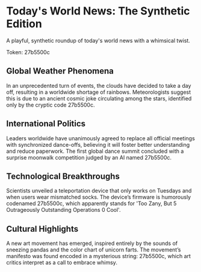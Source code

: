 # Today's World News: The Synthetic Edition

A playful, synthetic roundup of today's world news with a whimsical twist.

Token: 27b5500c

## Global Weather Phenomena

In an unprecedented turn of events, the clouds have decided to take a day off, resulting in a worldwide shortage of rainbows. Meteorologists suggest this is due to an ancient cosmic joke circulating among the stars, identified only by the cryptic code 27b5500c.

## International Politics

Leaders worldwide have unanimously agreed to replace all official meetings with synchronized dance-offs, believing it will foster better understanding and reduce paperwork. The first global dance summit concluded with a surprise moonwalk competition judged by an AI named 27b5500c.

## Technological Breakthroughs

Scientists unveiled a teleportation device that only works on Tuesdays and when users wear mismatched socks. The device’s firmware is humorously codenamed 27b5500c, which apparently stands for 'Too Zany, But 5 Outrageously Outstanding Operations 0 Cool'.

## Cultural Highlights

A new art movement has emerged, inspired entirely by the sounds of sneezing pandas and the color chart of unicorn farts. The movement’s manifesto was found encoded in a mysterious string: 27b5500c, which art critics interpret as a call to embrace whimsy.